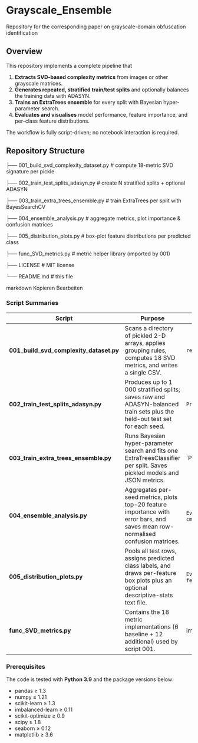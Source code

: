 # Grayscale_Ensemble
Repository for the corresponding paper on grayscale-domain obfuscation identification

## Overview
This repository implements a complete pipeline that

1. **Extracts SVD-based complexity metrics** from images or other grayscale matrices.  
2. **Generates repeated, stratified train/test splits** and optionally balances the training data with ADASYN.  
3. **Trains an ExtraTrees ensemble** for every split with Bayesian hyper-parameter search.  
4. **Evaluates and visualises** model performance, feature importance, and per-class feature distributions.

The workflow is fully script-driven; no notebook interaction is required.

## Repository Structure

├── 001_build_svd_complexity_dataset.py # compute 18-metric SVD signature per pickle

├── 002_train_test_splits_adasyn.py # create N stratified splits + optional ADASYN

├── 003_train_extra_trees_ensemble.py # train ExtraTrees per split with BayesSearchCV

├── 004_ensemble_analysis.py # aggregate metrics, plot importance & confusion matrices

├── 005_distribution_plots.py # box-plot feature distributions per predicted class

├── func_SVD_metrics.py # metric helper library (imported by 001)

├── LICENSE # MIT license

└── README.md # this file

markdown
Kopieren
Bearbeiten

### Script Summaries
| Script | Purpose | Key Outputs |
|--------|---------|-------------|
| **001_build_svd_complexity_dataset.py** | Scans a directory of pickled 2-D arrays, applies grouping rules, computes 18 SVD metrics, and writes a single CSV. | `results_ext_SVD_analysis/final_processed_matrices_grouping*.csv` |
| **002_train_test_splits_adasyn.py** | Produces up to 1 000 stratified splits; saves raw and ADASYN-balanced train sets plus the held-out test set for each seed. | `Prepared_SVD_g*/seed####_ADASYN/data/*.csv` |
| **003_train_extra_trees_ensemble.py** | Runs Bayesian hyper-parameter search and fits one ExtraTreesClassifier per split. Saves pickled models and JSON metrics. | `Prepared_SVD_g*/ExtraTrees_{raw|adasyn}/models/*.pkl` and `reports/*.json` |
| **004_ensemble_analysis.py** | Aggregates per-seed metrics, plots top-20 feature importance with error bars, and saves mean row-normalised confusion matrices. | `Evaluation_ExtraTrees_g*/feat_imp_meanSD_*.png` / `.eps`, `cm_*_mean_*.png` |
| **005_distribution_plots.py** | Pools all test rows, assigns predicted class labels, and draws per-feature box plots plus an optional descriptive-stats text file. | `Evaluation_ExtraTrees_g*/distributions/*_boxplot.png` / `.eps`, `feature_distribution_summary.txt` |
| **func_SVD_metrics.py** | Contains the 18 metric implementations (6 baseline + 12 additional) used by script 001. | imported module |

### Prerequisites
The code is tested with **Python 3.9** and the package versions below:

- pandas ≥ 1.3
- numpy ≥ 1.21
- scikit-learn ≥ 1.3
- imbalanced-learn ≥ 0.11
- scikit-optimize ≥ 0.9
- scipy ≥ 1.8
- seaborn ≥ 0.12
- matplotlib ≥ 3.6
